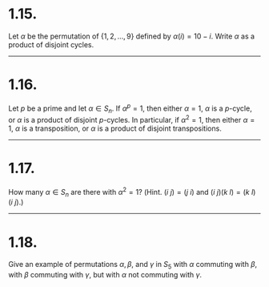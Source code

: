 # 1.15.
  Let $\alpha$ be the permutation of $\{1, 2, \dots, 9\}$ defined by $\alpha(i) = 10 - i$. Write $\alpha$ as a product of disjoint cycles.


---

# 1.16.
 Let $p$ be a prime and let $\alpha \in S_n$. If $\alpha^p = 1$, then either $\alpha = 1$, $\alpha$ is a $p$-cycle, or $\alpha$ is a product of disjoint $p$-cycles. In particular, if $\alpha^2 = 1$, then either $\alpha = 1$, $\alpha$ is a transposition, or $\alpha$ is a product of disjoint transpositions.



---

# 1.17.
 How many $\alpha \in S_n$ are there with $\alpha^2 = 1$? (Hint. $(i \ j) = (j \ i)$ and $(i \ j)(k \ l) = (k \ l)(i \ j)$.)



---

# 1.18.
 Give an example of permutations $\alpha, \beta$, and $\gamma$ in $S_5$ with $\alpha$ commuting with $\beta$, with $\beta$ commuting with $\gamma$, but with $\alpha$ not commuting with $\gamma$.